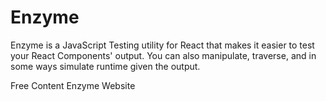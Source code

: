 # Enzyme

Enzyme is a JavaScript Testing utility for React that makes it easier to test your React Components' output. You can also manipulate, traverse, and in some ways simulate runtime given the output.

<ResourceGroupTitle>Free Content</ResourceGroupTitle>
<BadgeLink colorScheme='blue' badgeText='Official Website' href='https://enzymejs.github.io/enzyme/'>Enzyme Website</BadgeLink>
